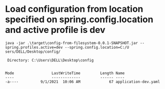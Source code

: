 # Load configuration from location specified on spring.config.location and active profile is dev
```
java -jar .\target\config-from-filesystem-0.0.1-SNAPSHOT.jar --spring.profiles.active=dev --spring.config.location=C:/U
sers/DELL/Desktop/config/

 Directory: C:\Users\DELL\Desktop\config


Mode                 LastWriteTime         Length Name
----                 -------------         ------ ----
-a----          9/1/2021  10:06 AM             67 application-dev.yaml

```
